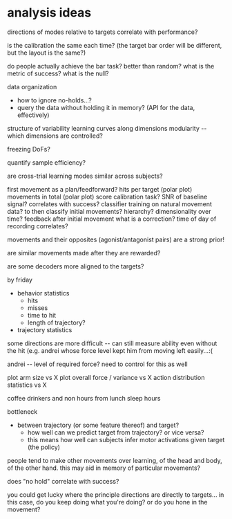 # analysis ideas

directions of modes relative to targets correlate with performance?

is the calibration the same each time?
(the target bar order will be different, but the layout is the same?)

do people actually achieve the bar task? better than random?
what is the metric of success?
what is the null?

data organization
- how to ignore no-holds...?
- query the data without holding it in memory? (API for the data, effectively)

structure of variability
learning curves along dimensions
modularity -- which dimensions are controlled?

freezing DoFs? 

quantify sample efficiency?

are cross-trial learning modes similar across subjects? 

first movement as a plan/feedforward?
hits per target (polar plot)
movements in total (polar plot)
score calibration task?
SNR of baseline signal? correlates with success?
classifier training on natural movement data?
	to then classify initial movements? 
hierarchy?
	dimensionality over time?
feedback
	after initial movement
	what is a correction?
time of day of recording correlates?

movements and their opposites (agonist/antagonist pairs) are a strong prior!

are similar movements made after they are rewarded?

are some decoders more aligned to the targets?

by friday
- behavior statistics
	- hits
	- misses
	- time to hit
	- length of trajectory?
- trajectory statistics

some directions are more difficult -- can still measure ability even without the hit (e.g. andrei whose force level kept him from moving left easily...:(

andrei -- level of required force? need to control for this as well

plot arm size vs X
plot overall force / variance vs X
action distribution statistics vs X

coffee drinkers and non
hours from lunch
sleep hours

bottleneck
- between trajectory (or some feature thereof) and target?
  - how well can we predict target from trajectory? or vice versa?
  - this means how well can subjects infer motor activations given target (the policy)
 
people tend to make other movements over learning, of the head and body, of the other hand. this may aid in memory of particular movements?

does "no hold" correlate with success?

you could get lucky where the principle directions are directly to targets... in this case, do you keep doing what you're doing? or do you hone in the movement?

